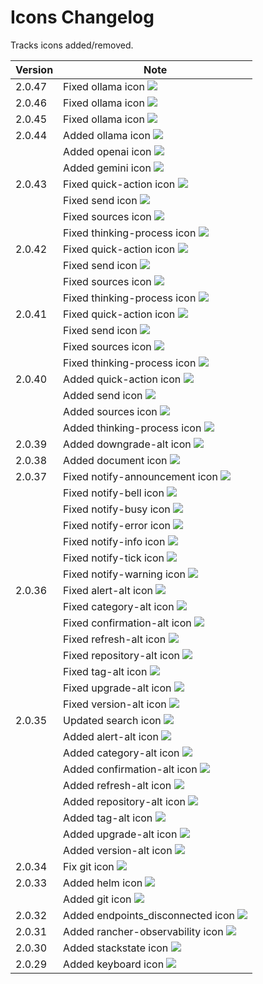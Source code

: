 # Icons Changelog

Tracks icons added/removed.

| Version | Note                                                                            |
| ------- | ------------------------------------------------------------------------------- |
| 2.0.47  | Fixed ollama icon <img src="./svg/ollama.svg"/>                                 |
| 2.0.46  | Fixed ollama icon <img src="./svg/ollama.svg"/>                                 |
| 2.0.45  | Fixed ollama icon <img src="./svg/ollama.svg"/>                                 |
| 2.0.44  | Added ollama icon <img src="./svg/ollama.svg"/>                                 |
|         | Added openai icon <img src="./svg/openai.svg"/>                                 |
|         | Added gemini icon <img src="./svg/gemini.svg"/>                                 |
| 2.0.43  | Fixed quick-action icon <img src="./svg/quick-action.svg"/>                     |
|         | Fixed send icon <img src="./svg/send.svg"/>                                     |
|         | Fixed sources icon <img src="./svg/sources.svg"/>                               |
|         | Fixed thinking-process icon <img src="./svg/thinking-process.svg"/>             |
| 2.0.42  | Fixed quick-action icon <img src="./svg/quick-action.svg"/>                     |
|         | Fixed send icon <img src="./svg/send.svg"/>                                     |
|         | Fixed sources icon <img src="./svg/sources.svg"/>                               |
|         | Fixed thinking-process icon <img src="./svg/thinking-process.svg"/>             |
| 2.0.41  | Fixed quick-action icon <img src="./svg/quick-action.svg"/>                     |
|         | Fixed send icon <img src="./svg/send.svg"/>                                     |
|         | Fixed sources icon <img src="./svg/sources.svg"/>                               |
|         | Fixed thinking-process icon <img src="./svg/thinking-process.svg"/>             |
| 2.0.40  | Added quick-action icon <img src="./svg/quick-action.svg"/>                     |
|         | Added send icon <img src="./svg/send.svg"/>                                     |
|         | Added sources icon <img src="./svg/sources.svg"/>                               |
|         | Added thinking-process icon <img src="./svg/thinking-process.svg"/>             |
| 2.0.39  | Added downgrade-alt icon <img src="./svg/downgrade-alt.svg"/>                   |
| 2.0.38  | Added document icon <img src="./svg/document.svg"/>                             |
| 2.0.37  | Fixed notify-announcement icon <img src="./svg/notify-announcement.svg"/>       |
|         | Fixed notify-bell icon <img src="./svg/notify-bell.svg"/>                       |
|         | Fixed notify-busy icon <img src="./svg/notify-busy.svg"/>                       |
|         | Fixed notify-error icon <img src="./svg/notify-error.svg"/>                     |
|         | Fixed notify-info icon <img src="./svg/notify-info.svg"/>                       |
|         | Fixed notify-tick icon <img src="./svg/notify-tick.svg"/>                       |
|         | Fixed notify-warning icon <img src="./svg/notify-warning.svg"/>                 |
| 2.0.36  | Fixed alert-alt icon <img src="./svg/alert-alt.svg"/>                           |
|         | Fixed category-alt icon <img src="./svg/category-alt.svg"/>                     |
|         | Fixed confirmation-alt icon <img src="./svg/confirmation-alt.svg"/>             |
|         | Fixed refresh-alt icon <img src="./svg/refresh-alt.svg"/>                       |
|         | Fixed repository-alt icon <img src="./svg/repository-alt.svg"/>                 |
|         | Fixed tag-alt icon <img src="./svg/tag-alt.svg"/>                               |
|         | Fixed upgrade-alt icon <img src="./svg/upgrade-alt.svg"/>                       |
|         | Fixed version-alt icon <img src="./svg/version-alt.svg"/>                       |
| 2.0.35  | Updated search icon <img src="./svg/search.svg"/>                               |
|         | Added alert-alt icon <img src="./svg/alert-alt.svg"/>                           |
|         | Added category-alt icon <img src="./svg/category-alt.svg"/>                     |
|         | Added confirmation-alt icon <img src="./svg/confirmation-alt.svg"/>             |
|         | Added refresh-alt icon <img src="./svg/refresh-alt.svg"/>                       |
|         | Added repository-alt icon <img src="./svg/repository-alt.svg"/>                 |
|         | Added tag-alt icon <img src="./svg/tag-alt.svg"/>                               |
|         | Added upgrade-alt icon <img src="./svg/upgrade-alt.svg"/>                       |
|         | Added version-alt icon <img src="./svg/version-alt.svg"/>                       |
| 2.0.34  | Fix git icon <img src="./svg/git.svg"/>                                         |
| 2.0.33  | Added helm icon <img src="./svg/helm.svg"/>                                     |
|         | Added git icon <img src="./svg/git.svg"/>                                       |
| 2.0.32  | Added endpoints_disconnected icon <img src="./svg/endpoints_disconnected.svg"/> |
| 2.0.31  | Added rancher-observability icon <img src="./svg/rancher-observability.svg"/>   |
| 2.0.30  | Added stackstate icon <img src="./svg/stackstate.svg"/>                         |
| 2.0.29  | Added keyboard icon <img src="./svg/keyboard.svg"/>                             |

